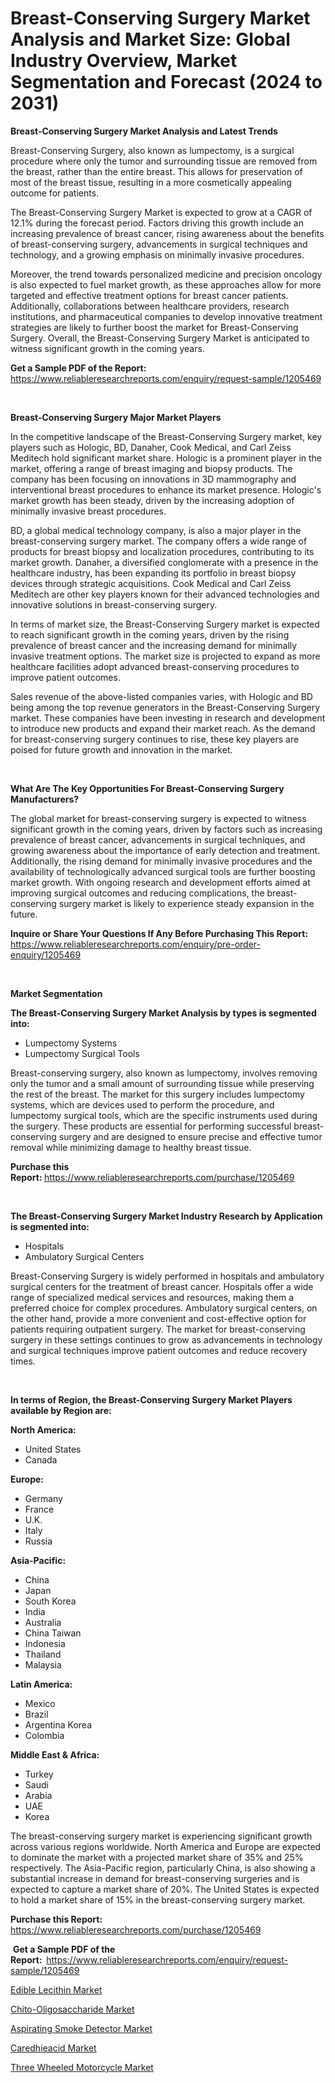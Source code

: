 <p><h1>Breast-Conserving Surgery Market Analysis and Market Size: Global Industry Overview, Market Segmentation and Forecast (2024 to 2031)</h1></p><p><strong>Breast-Conserving Surgery Market Analysis and Latest Trends</strong></p>
<p><p>Breast-Conserving Surgery, also known as lumpectomy, is a surgical procedure where only the tumor and surrounding tissue are removed from the breast, rather than the entire breast. This allows for preservation of most of the breast tissue, resulting in a more cosmetically appealing outcome for patients. </p><p>The Breast-Conserving Surgery Market is expected to grow at a CAGR of 12.1% during the forecast period. Factors driving this growth include an increasing prevalence of breast cancer, rising awareness about the benefits of breast-conserving surgery, advancements in surgical techniques and technology, and a growing emphasis on minimally invasive procedures. </p><p>Moreover, the trend towards personalized medicine and precision oncology is also expected to fuel market growth, as these approaches allow for more targeted and effective treatment options for breast cancer patients. Additionally, collaborations between healthcare providers, research institutions, and pharmaceutical companies to develop innovative treatment strategies are likely to further boost the market for Breast-Conserving Surgery. Overall, the Breast-Conserving Surgery Market is anticipated to witness significant growth in the coming years.</p></p>
<p><strong>Get a Sample PDF of the Report:&nbsp;</strong> <a href="https://www.reliableresearchreports.com/enquiry/request-sample/1205469">https://www.reliableresearchreports.com/enquiry/request-sample/1205469</a></p>
<p>&nbsp;</p>
<p><strong>Breast-Conserving Surgery Major Market Players</strong></p>
<p><p>In the competitive landscape of the Breast-Conserving Surgery market, key players such as Hologic, BD, Danaher, Cook Medical, and Carl Zeiss Meditech hold significant market share. Hologic is a prominent player in the market, offering a range of breast imaging and biopsy products. The company has been focusing on innovations in 3D mammography and interventional breast procedures to enhance its market presence. Hologic's market growth has been steady, driven by the increasing adoption of minimally invasive breast procedures.</p><p>BD, a global medical technology company, is also a major player in the breast-conserving surgery market. The company offers a wide range of products for breast biopsy and localization procedures, contributing to its market growth. Danaher, a diversified conglomerate with a presence in the healthcare industry, has been expanding its portfolio in breast biopsy devices through strategic acquisitions. Cook Medical and Carl Zeiss Meditech are other key players known for their advanced technologies and innovative solutions in breast-conserving surgery.</p><p>In terms of market size, the Breast-Conserving Surgery market is expected to reach significant growth in the coming years, driven by the rising prevalence of breast cancer and the increasing demand for minimally invasive treatment options. The market size is projected to expand as more healthcare facilities adopt advanced breast-conserving procedures to improve patient outcomes.</p><p>Sales revenue of the above-listed companies varies, with Hologic and BD being among the top revenue generators in the Breast-Conserving Surgery market. These companies have been investing in research and development to introduce new products and expand their market reach. As the demand for breast-conserving surgery continues to rise, these key players are poised for future growth and innovation in the market.</p></p>
<p>&nbsp;</p>
<p><strong>What Are The Key Opportunities For Breast-Conserving Surgery Manufacturers?</strong></p>
<p><p>The global market for breast-conserving surgery is expected to witness significant growth in the coming years, driven by factors such as increasing prevalence of breast cancer, advancements in surgical techniques, and growing awareness about the importance of early detection and treatment. Additionally, the rising demand for minimally invasive procedures and the availability of technologically advanced surgical tools are further boosting market growth. With ongoing research and development efforts aimed at improving surgical outcomes and reducing complications, the breast-conserving surgery market is likely to experience steady expansion in the future.</p></p>
<p><strong>Inquire or Share Your Questions If Any Before Purchasing This Report:</strong> <a href="https://www.reliableresearchreports.com/enquiry/pre-order-enquiry/1205469">https://www.reliableresearchreports.com/enquiry/pre-order-enquiry/1205469</a></p>
<p>&nbsp;</p>
<p><strong>Market Segmentation</strong></p>
<p><strong>The Breast-Conserving Surgery Market Analysis by types is segmented into:</strong></p>
<p><ul><li>Lumpectomy Systems</li><li>Lumpectomy Surgical Tools</li></ul></p>
<p><p>Breast-conserving surgery, also known as lumpectomy, involves removing only the tumor and a small amount of surrounding tissue while preserving the rest of the breast. The market for this surgery includes lumpectomy systems, which are devices used to perform the procedure, and lumpectomy surgical tools, which are the specific instruments used during the surgery. These products are essential for performing successful breast-conserving surgery and are designed to ensure precise and effective tumor removal while minimizing damage to healthy breast tissue.</p></p>
<p><strong>Purchase this Report:&nbsp;</strong><a href="https://www.reliableresearchreports.com/purchase/1205469">https://www.reliableresearchreports.com/purchase/1205469</a></p>
<p>&nbsp;</p>
<p><strong>The Breast-Conserving Surgery Market Industry Research by Application is segmented into:</strong></p>
<p><ul><li>Hospitals</li><li>Ambulatory Surgical Centers</li></ul></p>
<p><p>Breast-Conserving Surgery is widely performed in hospitals and ambulatory surgical centers for the treatment of breast cancer. Hospitals offer a wide range of specialized medical services and resources, making them a preferred choice for complex procedures. Ambulatory surgical centers, on the other hand, provide a more convenient and cost-effective option for patients requiring outpatient surgery. The market for breast-conserving surgery in these settings continues to grow as advancements in technology and surgical techniques improve patient outcomes and reduce recovery times.</p></p>
<p>&nbsp;</p>
<p><strong>In terms of Region, the Breast-Conserving Surgery Market Players available by Region are:</strong></p>
<p>
    <p> <strong> North America: </strong>
        <ul>
            <li>United States</li>
            <li>Canada</li>
        </ul>
        </p> 
    <p> <strong> Europe: </strong>
        <ul>
            <li>Germany</li>
            <li>France</li>
            <li>U.K.</li>
            <li>Italy</li>
            <li>Russia</li>
        </ul>
        </p> 
    <p> <strong> Asia-Pacific: </strong>
        <ul>
            <li>China</li>
            <li>Japan</li>
            <li>South Korea</li>
            <li>India</li>
            <li>Australia</li>
            <li>China Taiwan</li>
            <li>Indonesia</li>
            <li>Thailand</li>
            <li>Malaysia</li>
        </ul>
        </p> 
    <p> <strong> Latin America: </strong>
        <ul>
            <li>Mexico</li>
            <li>Brazil</li>
            <li>Argentina Korea</li>
            <li>Colombia</li>
        </ul>
        </p> 
    <p> <strong> Middle East & Africa: </strong>
        <ul>
            <li>Turkey</li>
            <li>Saudi</li>
            <li>Arabia</li>
            <li>UAE</li>
            <li>Korea</li>
        </ul>
    </p>
    </p>
<p><p>The breast-conserving surgery market is experiencing significant growth across various regions worldwide. North America and Europe are expected to dominate the market with a projected market share of 35% and 25% respectively. The Asia-Pacific region, particularly China, is also showing a substantial increase in demand for breast-conserving surgeries and is expected to capture a market share of 20%. The United States is expected to hold a market share of 15% in the breast-conserving surgery market.</p></p>
<p><strong>Purchase this Report: </strong><a href="https://www.reliableresearchreports.com/purchase/1205469">https://www.reliableresearchreports.com/purchase/1205469</a></p>
<p>&nbsp;<strong>Get a Sample PDF of the Report:&nbsp;&nbsp;</strong><a href="https://www.reliableresearchreports.com/enquiry/request-sample/1205469">https://www.reliableresearchreports.com/enquiry/request-sample/1205469</a></p>
<p><strong></strong></p>
<p><p><a href="https://github.com/khayangel/Market-Research-Report-List-2/blob/main/edible-lecithin-market.md">Edible Lecithin Market</a></p><p><a href="https://github.com/eeaveuhhh/Market-Research-Report-List-1/blob/main/chito-oligosaccharide-market.md">Chito-Oligosaccharide Market</a></p><p><a href="https://issuu.com/reportprime-2/docs/aspirating-smoke-detector-market-size-2030.pptx">Aspirating Smoke Detector Market</a></p><p><a href="https://github.com/YashRP12/Market-Research-Report-List-3/blob/main/caredhieacid-market.md">Caredhieacid Market</a></p><p><a href="https://issuu.com/reportprime-2/docs/three-wheeled-motorcycle-market-size-2030.pptx">Three Wheeled Motorcycle Market</a></p></p>